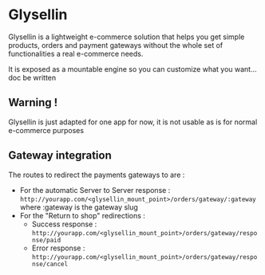 # Glysellin

Glysellin is a lightweight e-commerce solution that helps you get simple products, orders and payment gateways without the whole set of functionalities a real e-commerce needs.

It is exposed as a mountable engine so you can customize what you want... doc be written

## Warning !

Glysellin is just adapted for one app for now, it is not usable as is for normal e-commerce purposes


## Gateway integration

The routes to redirect the payments gateways to are :

* For the automatic Server to Server response : `http://yourapp.com/<glysellin_mount_point>/orders/gateway/:gateway` where :gateway is the gateway slug
* For the "Return to shop" redirections :
    * Success response : `http://yourapp.com/<glysellin_mount_point>/orders/gateway/response/paid`
    * Error response : `http://yourapp.com/<glysellin_mount_point>/orders/gateway/response/cancel`